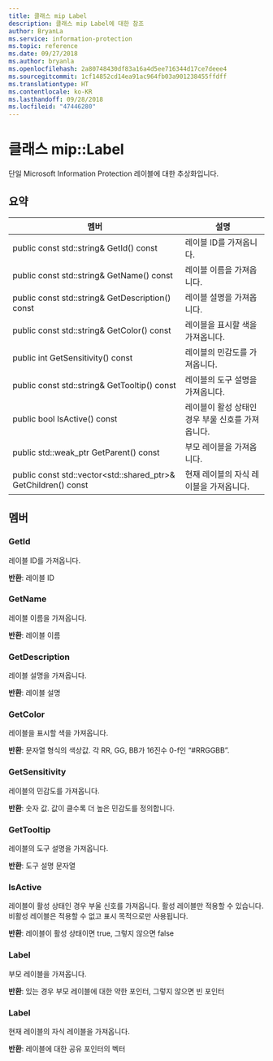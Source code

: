 ```yaml
---
title: 클래스 mip Label
description: 클래스 mip Label에 대한 참조
author: BryanLa
ms.service: information-protection
ms.topic: reference
ms.date: 09/27/2018
ms.author: bryanla
ms.openlocfilehash: 2a80748430df83a16a4d5ee716344d17ce7deee4
ms.sourcegitcommit: 1cf14852cd14ea91ac964fb03a901238455ffdff
ms.translationtype: HT
ms.contentlocale: ko-KR
ms.lasthandoff: 09/28/2018
ms.locfileid: "47446280"
---
```

# <a name="class-miplabel"></a>클래스 mip::Label 
단일 Microsoft Information Protection 레이블에 대한 추상화입니다.
  
## <a name="summary"></a>요약
 멤버                        | 설명                                
--------------------------------|---------------------------------------------
 public const std::string& GetId() const  |  레이블 ID를 가져옵니다.
 public const std::string& GetName() const  |  레이블 이름을 가져옵니다.
 public const std::string& GetDescription() const  |  레이블 설명을 가져옵니다.
 public const std::string& GetColor() const  |  레이블을 표시할 색을 가져옵니다.
 public int GetSensitivity() const  |  레이블의 민감도를 가져옵니다.
 public const std::string& GetTooltip() const  |  레이블의 도구 설명을 가져옵니다.
 public bool IsActive() const  |  레이블이 활성 상태인 경우 부울 신호를 가져옵니다.
public std::weak_ptr<Label> GetParent() const  |  부모 레이블을 가져옵니다.
public const std::vector<std::shared_ptr<Label>>& GetChildren() const  |  현재 레이블의 자식 레이블을 가져옵니다.
  
## <a name="members"></a>멤버
  
### <a name="getid"></a>GetId
레이블 ID를 가져옵니다.

  
**반환**: 레이블 ID
  
### <a name="getname"></a>GetName
레이블 이름을 가져옵니다.

  
**반환**: 레이블 이름
  
### <a name="getdescription"></a>GetDescription
레이블 설명을 가져옵니다.

  
**반환**: 레이블 설명
  
### <a name="getcolor"></a>GetColor
레이블을 표시할 색을 가져옵니다.

  
**반환**: 문자열 형식의 색상값. 각 RR, GG, BB가 16진수 0-f인 “#RRGGBB”.
  
### <a name="getsensitivity"></a>GetSensitivity
레이블의 민감도를 가져옵니다.

  
**반환**: 숫자 값. 값이 클수록 더 높은 민감도를 정의합니다.
  
### <a name="gettooltip"></a>GetTooltip
레이블의 도구 설명을 가져옵니다.

  
**반환**: 도구 설명 문자열
  
### <a name="isactive"></a>IsActive
레이블이 활성 상태인 경우 부울 신호를 가져옵니다.
활성 레이블만 적용할 수 있습니다. 비활성 레이블은 적용할 수 없고 표시 목적으로만 사용됩니다. 

  
**반환**: 레이블이 활성 상태이면 true, 그렇지 않으면 false
  
### <a name="label"></a>Label
부모 레이블을 가져옵니다.

  
**반환**: 있는 경우 부모 레이블에 대한 약한 포인터, 그렇지 않으면 빈 포인터
  
### <a name="label"></a>Label
현재 레이블의 자식 레이블을 가져옵니다.

  
**반환**: 레이블에 대한 공유 포인터의 벡터